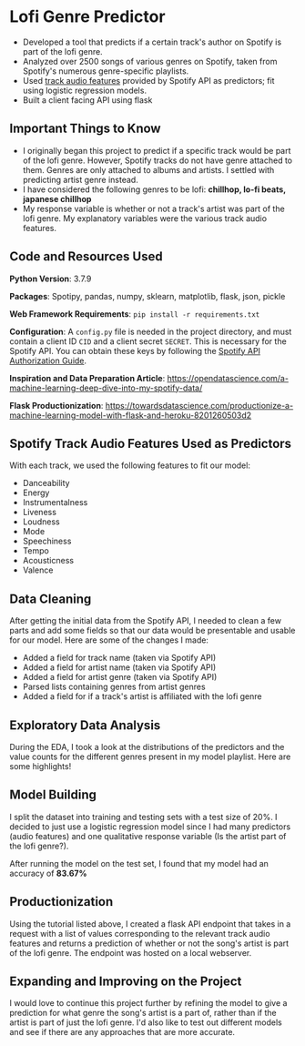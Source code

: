 # Lofi Genre Predictor
- Developed a tool that predicts if a certain track's author on Spotify is part of the lofi genre.
- Analyzed over 2500 songs of various genres on Spotify, taken from Spotify's numerous genre-specific playlists.
- Used [track audio features](https://developer.spotify.com/documentation/web-api/reference/tracks/get-audio-features/) provided by Spotify API as predictors; fit using logistic regression models.
- Built a client facing API using flask

## Important Things to Know
- I originally began this project to predict if a specific track would be part of the lofi genre. However, Spotify tracks do not have genre attached to them. Genres are only attached to albums and artists. I settled with predicting artist genre instead.
- I have considered the following genres to be lofi: **chillhop, lo-fi beats, japanese chillhop**
- My response variable is whether or not a track's artist was part of the lofi genre. My explanatory variables were the various track audio features.


## Code and Resources Used
**Python Version**: 3.7.9

**Packages**: Spotipy, pandas, numpy, sklearn, matplotlib, flask, json, pickle

**Web Framework Requirements**: `pip install -r requirements.txt`

**Configuration**: A `config.py` file is needed in the project directory, and must contain a client ID `CID` and a client secret `SECRET`. This is necessary for the Spotify API. You can obtain these keys by following the [Spotify API Authorization Guide](https://developer.spotify.com/documentation/general/guides/authorization-guide/).

**Inspiration and Data Preparation Article**: https://opendatascience.com/a-machine-learning-deep-dive-into-my-spotify-data/

**Flask Productionization**: https://towardsdatascience.com/productionize-a-machine-learning-model-with-flask-and-heroku-8201260503d2

## Spotify Track Audio Features Used as Predictors
With each track, we used the following features to fit our model:
- Danceability
- Energy
- Instrumentalness
- Liveness
- Loudness
- Mode
- Speechiness
- Tempo
- Acousticness
- Valence

## Data Cleaning
After getting the initial data from the Spotify API, I needed to clean a few parts and add some fields so that our data would be presentable and usable for our model. Here are some of the changes I made:
- Added a field for track name (taken via Spotify API)
- Added a field for artist name (taken via Spotify API)
- Added a field for artist genre (taken via Spotify API)
- Parsed lists containing genres from artist genres
- Added a field for if a track's artist is affiliated with the lofi genre

## Exploratory Data Analysis
During the EDA, I took a look at the distributions of the predictors and the value counts for the different genres present in my model playlist. Here are some highlights!

## Model Building
I split the dataset into training and testing sets with a test size of 20%. I decided to just use a logistic regression model since I had many predictors (audio features) and one qualitative response variable (Is the artist part of the lofi genre?). 

After running the model on the test set, I found that my model had an accuracy of **83.67%**

## Productionization
Using the tutorial listed above, I created a flask API endpoint that takes in a request with a list of values corresponding to the relevant track audio features and returns a prediction of whether or not the song's artist is part of the lofi genre. The endpoint was hosted on a local webserver.

## Expanding and Improving on the Project
I would love to continue this project further by refining the model to give a prediction for what genre the song's artist is a part of, rather than if the artist is part of just the lofi genre. I'd also like to test out different models and see if there are any approaches that are more accurate.
